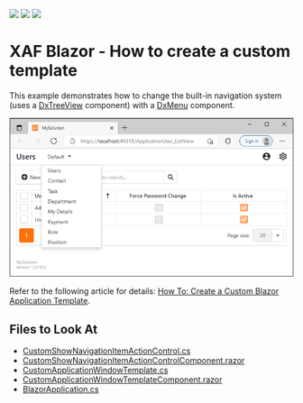 <!-- default badges list -->
![](https://img.shields.io/endpoint?url=https://codecentral.devexpress.com/api/v1/VersionRange/418973356/22.2.4%2B)
[![](https://img.shields.io/badge/Open_in_DevExpress_Support_Center-FF7200?style=flat-square&logo=DevExpress&logoColor=white)](https://supportcenter.devexpress.com/ticket/details/T1037821)
[![](https://img.shields.io/badge/📖_How_to_use_DevExpress_Examples-e9f6fc?style=flat-square)](https://docs.devexpress.com/GeneralInformation/403183)
<!-- default badges end -->
# XAF Blazor - How to create a custom template

This example demonstrates how to change the built-in navigation system (uses a [DxTreeView](https://docs.devexpress.com/Blazor/DevExpress.Blazor.DxTreeView?v=21.2) component) with a [DxMenu](https://docs.devexpress.com/Blazor/DevExpress.Blazor.DxMenu?v=21.2) component. 

![](./media/custom-blazor-template.png)

Refer to the following article for details: [How To: Create a Custom Blazor Application Template](https://docs.devexpress.com/eXpressAppFramework/403452/ui-construction/templates/in-blazor/custom-blazor-application-template?v=21.2).

<!-- default file list -->

## Files to Look At

- [CustomShowNavigationItemActionControl.cs](./XafBlazorCustomTemplateSample.Blazor.Server/Templates/CustomShowNavigationItemActionControl.cs)
- [CustomShowNavigationItemActionControlComponent.razor](./XafBlazorCustomTemplateSample.Blazor.Server/Templates/CustomShowNavigationItemActionControlComponent.razor)
- [CustomApplicationWindowTemplate.cs](./XafBlazorCustomTemplateSample.Blazor.Server/Templates/CustomApplicationWindowTemplate.cs)
- [CustomApplicationWindowTemplateComponent.razor](./XafBlazorCustomTemplateSample.Blazor.Server/Templates/CustomApplicationWindowTemplateComponent.razor)
- [BlazorApplication.cs](./XafBlazorCustomTemplateSample.Blazor.Server/BlazorApplication.cs)

<!-- default file list end --> 
